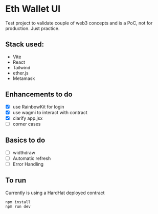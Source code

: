 # Eth Wallet UI
Test project to validate couple of web3 concepts and is a PoC, not for production. Just practice. 

## Stack used:
- Vite
- React
- Tailwind
- ether.js
- Metamask

## Enhancements to do 
- [x] use RainbowKit for login
- [x] use wagmi to interact with contract
- [x] clarify app.jsx
- [ ] corner cases

## Basics to do
- [ ] widthdraw
- [ ] Automatic refresh
- [ ] Error Handling
## To run
Currently is using a HardHat deployed contract
```
npm install
npm run dev
```
